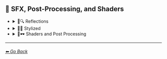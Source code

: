 ## 🌈 SFX, Post-Processing, and Shaders

- <details><summary>🌈🔍 Reflections</summary><p>

    | Keyword        | Example      |
    | ------------- |:-------------:|
    |Ray Tracing Reflections| <img src="https://github.com/willwulfken/MidJourney-Styles-and-Keywords/blob/main/Images/MidJourney%20Styles%20(sphere)/sphere_RayTracingReflections.png?raw=true" width="256" /> | 
    |Lumen Reflections| <img src="https://github.com/willwulfken/MidJourney-Styles-and-Keywords/blob/main/Images/MidJourney%20Styles%20(sphere)/sphere_LumenReflections.png?raw=true" width="256" /> | 
    |Screen Space Reflections| <img src="https://github.com/willwulfken/MidJourney-Styles-and-Keywords/blob/main/Images/MidJourney%20Styles%20(sphere)/sphere_ScreenSpaceReflections.png?raw=true" width="256" /> | 
    |Diffraction Grading| <img src="https://github.com/willwulfken/MidJourney-Styles-and-Keywords/blob/main/Images/MidJourney%20Styles%20(sphere)/sphere_DiffractionGrading.png?raw=true" width="256" /> |

    </p></details>


- <details><summary>🌈💫 Stylized</summary><p>

    | Keyword        | Example      |
    | ------------- |:-------------:|
    |Chromatic Aberration| <img src="https://github.com/willwulfken/MidJourney-Styles-and-Keywords/blob/main/Images/MidJourney%20Styles%20(sphere)/sphere_chromaticaberration.png?raw=true" width="256" /> | 
	|RGB Displacement| <img src="https://github.com/willwulfken/MidJourney-Styles-and-Keywords/blob/main/Images/MidJourney%20Styles%20(sphere)/sphere_RGBDisplacement.png?raw=true" width="256" /> |
    |Anaglyph| <img src="https://github.com/willwulfken/MidJourney-Styles-and-Keywords/blob/main/Images/MidJourney%20Styles%20(sphere)/sphere_Anaglyph.png?raw=true" width="256" /> | 
	|Multiscopy| <img src="https://github.com/willwulfken/MidJourney-Styles-and-Keywords/blob/main/Images/MidJourney%20Styles%20(sphere)/sphere_Multiscopy.png?raw=true" width="256" /> |
	|Autostereoscopy| <img src="https://github.com/willwulfken/MidJourney-Styles-and-Keywords/blob/main/Images/MidJourney%20Styles%20(sphere)/sphere_Autostereoscopy.png?raw=true" width="256" /> |
	|Stereoscopy| <img src="https://github.com/willwulfken/MidJourney-Styles-and-Keywords/blob/main/Images/MidJourney%20Styles%20(sphere)/sphere_Stereoscopy.png?raw=true" width="256" /> |
	|Parallax| <img src="https://github.com/willwulfken/MidJourney-Styles-and-Keywords/blob/main/Images/MidJourney%20Styles%20(sphere)/sphere_Parallax.png?raw=true" width="256" /> |
    |Scan Lines| <img src="https://github.com/willwulfken/MidJourney-Styles-and-Keywords/blob/main/Images/MidJourney%20Styles%20(sphere)/sphere_scanlines.png?raw=true" width="256" /> | 
    |Posterization| <img src="https://github.com/willwulfken/MidJourney-Styles-and-Keywords/blob/main/Images/MidJourney%20Styles%20(sphere)/sphere_posterization.png?raw=true" width="256" /> | 
	|Quantization| <img src="https://github.com/willwulfken/MidJourney-Styles-and-Keywords/blob/main/Images/MidJourney%20Styles%20(sphere)/sphere_Quantization.png?raw=true" width="256" /> |
    |Sobel Operator| <img src="https://github.com/willwulfken/MidJourney-Styles-and-Keywords/blob/main/Images/MidJourney%20Styles%20(sphere)/sphere_Sobeloperator.png?raw=true" width="256" /> | 
    |Edge Detection| <img src="https://github.com/willwulfken/MidJourney-Styles-and-Keywords/blob/main/Images/MidJourney%20Styles%20(sphere)/sphere_edgedetection.png?raw=true" width="256" /> | 
    |Interlaced| <img src="https://github.com/willwulfken/MidJourney-Styles-and-Keywords/blob/main/Images/MidJourney%20Styles%20(sphere)/sphere_interlaced.png?raw=true" width="256" /> | 
    |Moire Patterns| <img src="https://github.com/willwulfken/MidJourney-Styles-and-Keywords/blob/main/Images/MidJourney%20Styles%20(sphere)/sphere_moirepatterns.png?raw=true" width="256" /> |
    |Rounded| <img src="https://github.com/willwulfken/MidJourney-Styles-and-Keywords/blob/main/Images/MidJourney%20Styles%20(sphere)/sphere_Rounded.png?raw=true" width="256" /> |
    |Wavy| <img src="https://github.com/willwulfken/MidJourney-Styles-and-Keywords/blob/main/Images/MidJourney%20Styles%20(sphere)/sphere_Wavy.png?raw=true" width="256" /> |
    |Ripple| <img src="https://github.com/willwulfken/MidJourney-Styles-and-Keywords/blob/main/Images/MidJourney%20Styles%20(sphere)/sphere_Ripple.png?raw=true" width="256" /> |
    |Whirl| <img src="https://github.com/willwulfken/MidJourney-Styles-and-Keywords/blob/main/Images/MidJourney%20Styles%20(sphere)/sphere_Whirl.png?raw=true" width="256" /> |
    |Squiggly| <img src="https://github.com/willwulfken/MidJourney-Styles-and-Keywords/blob/main/Images/MidJourney%20Styles%20(sphere)/sphere_Squiggly.png?raw=true" width="256" /> |
    |Morph| <img src="https://github.com/willwulfken/MidJourney-Styles-and-Keywords/blob/main/Images/MidJourney%20Styles%20(sphere)/sphere_Morph.png?raw=true" width="256" /> |
	|Spiraling| <img src="https://github.com/willwulfken/MidJourney-Styles-and-Keywords-Reference/blob/main/Images/MidJourney%20Styles%20(sphere)/sphere_Spiraling.png?raw=true" width="256" /> |
    |Twisted Rays| <img src="https://github.com/willwulfken/MidJourney-Styles-and-Keywords/blob/main/Images/MidJourney%20Styles%20(sphere)/sphere_TwistedRays.png?raw=true" width="256" /> |
    |Starburst| <img src="https://github.com/willwulfken/MidJourney-Styles-and-Keywords/blob/main/Images/MidJourney%20Styles%20(sphere)/sphere_Starburst.png?raw=true" width="256" /> |
    |Emboss| <img src="https://github.com/willwulfken/MidJourney-Styles-and-Keywords/blob/main/Images/MidJourney%20Styles%20(sphere)/sphere_Emboss.png?raw=true" width="256" /> |
	|Tessellated| <img src="https://github.com/willwulfken/MidJourney-Styles-and-Keywords-Reference/blob/main/Images/MidJourney%20Styles%20(sphere)/sphere_Tessellated.png?raw=true" width="256" /> |
    |Blobby| <img src="https://github.com/willwulfken/MidJourney-Styles-and-Keywords/blob/main/Images/MidJourney%20Styles%20(sphere)/sphere_Blobby.png?raw=true" width="256" /> |
    |Blobs| <img src="https://github.com/willwulfken/MidJourney-Styles-and-Keywords/blob/main/Images/MidJourney%20Styles%20(sphere)/sphere_Blobs.png?raw=true" width="256" /> |
    |Cracks| <img src="https://github.com/willwulfken/MidJourney-Styles-and-Keywords/blob/main/Images/MidJourney%20Styles%20(sphere)/sphere_Cracks.png?raw=true" width="256" /> |
    |Textured| <img src="https://github.com/willwulfken/MidJourney-Styles-and-Keywords/blob/main/Images/MidJourney%20Styles%20(sphere)/sphere_Textured.png?raw=true" width="256" /> |
    |Convolution Matrix| <img src="https://github.com/willwulfken/MidJourney-Styles-and-Keywords/blob/main/Images/MidJourney%20Styles%20(sphere)/sphere_ConvolutionMatrix.png?raw=true" width="256" /> |
    |Dilate| <img src="https://github.com/willwulfken/MidJourney-Styles-and-Keywords/blob/main/Images/MidJourney%20Styles%20(sphere)/sphere_Dilate.png?raw=true" width="256" /> |
    |Erode| <img src="https://github.com/willwulfken/MidJourney-Styles-and-Keywords/blob/main/Images/MidJourney%20Styles%20(sphere)/sphere_Erode.png?raw=true" width="256" /> |
    |Dirty| <img src="https://github.com/willwulfken/MidJourney-Styles-and-Keywords/blob/main/Images/MidJourney%20Styles%20(sphere)/sphere_dirty.png?raw=true" width="256" /> | 
    |With Imperfections| <img src="https://github.com/willwulfken/MidJourney-Styles-and-Keywords/blob/main/Images/MidJourney%20Styles%20(sphere)/sphere_withimperfections.png?raw=true" width="256" /> | 
    |Distortion| <img src="https://github.com/willwulfken/MidJourney-Styles-and-Keywords/blob/main/Images/MidJourney%20Styles%20(sphere)/sphere_distortion.png?raw=true" width="256" /> | 
    |Lenticular| <img src="https://github.com/willwulfken/MidJourney-Styles-and-Keywords/blob/main/Images/MidJourney%20Styles%20(sphere)/sphere_Lenticular.png?raw=true" width="256" /> |
	|Cropped| <img src="https://github.com/willwulfken/MidJourney-Styles-and-Keywords/blob/main/Images/MidJourney%20Styles%20(sphere)/sphere_Cropped.png?raw=true" width="256" /> |
	|Quantum-Wavetracing| <img src="https://github.com/willwulfken/MidJourney-Styles-and-Keywords-Reference/blob/main/Images/MidJourney%20Styles%20(sphere)/sphere_Quantum-Wavetracing.png?raw=true" width="256" /> |
	|Tornadic| <img src="https://github.com/willwulfken/MidJourney-Styles-and-Keywords-Reference/blob/main/Images/MidJourney%20Styles%20(sphere)/sphere_Tornadic.png?raw=true" width="256" /> |
	|Sabattier Effect| <img src="https://github.com/willwulfken/MidJourney-Styles-and-Keywords-Reference/blob/main/Images/MidJourney%20Styles%20(sphere)/sphere_Sabattier_Effect.png?raw=true" width="256" /> |
	|Smudged| <img src="https://github.com/willwulfken/MidJourney-Styles-and-Keywords-Reference/blob/main/Images/MidJourney%20Styles%20(sphere)/sphere_Smudged.png?raw=true" width="256" /> |
	|Sharpened| <img src="https://github.com/willwulfken/MidJourney-Styles-and-Keywords-Reference/blob/main/Images/MidJourney%20Styles%20(sphere)/sphere_Sharpened.png?raw=true" width="256" /> |
	|Glowing Edges| <img src="https://github.com/willwulfken/MidJourney-Styles-and-Keywords-Reference/blob/main/Images/MidJourney%20Styles%20(sphere)/sphere_Glowing_Edges.png?raw=true" width="256" /> |
	|Spherize| <img src="https://github.com/willwulfken/MidJourney-Styles-and-Keywords-Reference/blob/main/Images/MidJourney%20Styles%20(sphere)/sphere_Spherize.png?raw=true" width="256" /> |
	|Harris Shutter| <img src="https://github.com/willwulfken/MidJourney-Styles-and-Keywords-Reference/blob/main/Images/MidJourney%20Styles%20(sphere)/sphere_Harris_Shutter.png?raw=true" width="256" /> |
	|Mordancage| <img src="https://github.com/willwulfken/MidJourney-Styles-and-Keywords-Reference/blob/main/Images/MidJourney%20Styles%20(sphere)/sphere_Mordancage.png?raw=true" width="256" /> |


    </p></details>


- <details><summary>🌈🕶 Shaders and Post Processing</summary><p>

    | Keyword        | Example      |
    | ------------- |:-------------:|
    |Ray Traced| <img src="https://github.com/willwulfken/MidJourney-Styles-and-Keywords/blob/main/Images/MidJourney%20Styles%20(sphere)/sphere_RayTraced.png?raw=true" width="256" /> | 
    |Ray Tracing Ambient Occlusion| <img src="https://github.com/willwulfken/MidJourney-Styles-and-Keywords/blob/main/Images/MidJourney%20Styles%20(sphere)/sphere_RayTracingAmbientOcclusion.png?raw=true" width="256" /> | 
    |Anti-Aliasing| <img src="https://github.com/willwulfken/MidJourney-Styles-and-Keywords/blob/main/Images/MidJourney%20Styles%20(sphere)/sphere_Anti-aliasing.png?raw=true" width="256" /> | 
	|FXAA| <img src="https://github.com/willwulfken/MidJourney-Styles-and-Keywords-Reference/blob/main/Images/MidJourney%20Styles%20(sphere)/sphere_FXAA.png?raw=true" width="256" /> |
	|TXAA| <img src="https://github.com/willwulfken/MidJourney-Styles-and-Keywords-Reference/blob/main/Images/MidJourney%20Styles%20(sphere)/sphere_TXAA.png?raw=true" width="256" /> |
	|RTX| <img src="https://github.com/willwulfken/MidJourney-Styles-and-Keywords-Reference/blob/main/Images/MidJourney%20Styles%20(sphere)/sphere_RTX.png?raw=true" width="256" /> |
	|SSAO| <img src="https://github.com/willwulfken/MidJourney-Styles-and-Keywords-Reference/blob/main/Images/MidJourney%20Styles%20(sphere)/sphere_SSAO.png?raw=true" width="256" /> |
	|De-Noise| <img src="https://github.com/willwulfken/MidJourney-Styles-and-Keywords-Reference/blob/main/Images/MidJourney%20Styles%20(sphere)/sphere_De-Noise.png?raw=true" width="256" /> |
    |Shaders| <img src="https://github.com/willwulfken/MidJourney-Styles-and-Keywords/blob/main/Images/MidJourney%20Styles%20(sphere)/sphere_shaders.png?raw=true" width="256" /> | 
	|OpenGL-Shaders| <img src="https://github.com/willwulfken/MidJourney-Styles-and-Keywords/blob/main/Images/MidJourney%20Styles%20(sphere)/sphere_OpenGL-Shaders.png?raw=true" width="256" /> |
	|GLSL-Shaders| <img src="https://github.com/willwulfken/MidJourney-Styles-and-Keywords/blob/main/Images/MidJourney%20Styles%20(sphere)/sphere_GLSL-Shaders.png?raw=true" width="256" /> |
    |Post Processing| <img src="https://github.com/willwulfken/MidJourney-Styles-and-Keywords/blob/main/Images/MidJourney%20Styles%20(sphere)/sphere_postprocessing.png?raw=true" width="256" /> |
    |Post-Production| <img src="https://github.com/willwulfken/MidJourney-Styles-and-Keywords/blob/main/Images/MidJourney%20Styles%20(sphere)/sphere_Post-Production.png?raw=true" width="256" /> | 
    |Cel Shading| <img src="https://github.com/willwulfken/MidJourney-Styles-and-Keywords/blob/main/Images/MidJourney%20Styles%20(sphere)/sphere_celshading.png?raw=true" width="256" /> | 
    |Tone Mapping| <img src="https://github.com/willwulfken/MidJourney-Styles-and-Keywords/blob/main/Images/MidJourney%20Styles%20(sphere)/sphere_Tonemapping.png?raw=true" width="256" /> | 
    |CGI| <img src="https://github.com/willwulfken/MidJourney-Styles-and-Keywords/blob/main/Images/MidJourney%20Styles%20(sphere)/sphere_CGI.png?raw=true" width="256" /> |
    |VFX| <img src="https://github.com/willwulfken/MidJourney-Styles-and-Keywords/blob/main/Images/MidJourney%20Styles%20(sphere)/sphere_VFX.png?raw=true" width="256" /> |
    |SFX| <img src="https://github.com/willwulfken/MidJourney-Styles-and-Keywords/blob/main/Images/MidJourney%20Styles%20(sphere)/sphere_SFX.png?raw=true" width="256" /> |
    </p></details>


---
###### [⬅ Go Back](https://github.com/willwulfken/MidJourney-Styles-and-Keywords/blob/main/README.md)